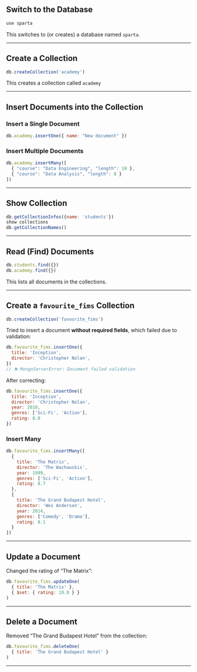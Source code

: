
## Switch to the Database

```javascript
use sparta
```
This switches to (or creates) a database named `sparta`.

---

##  Create a Collection

```javascript
db.createCollection('academy')
```

This creates a collection called `academy` 

---

## Insert Documents into the Collection

### Insert a Single Document

```javascript
db.academy.insertOne({ name: "New document" })
```

### Insert Multiple Documents

```javascript
db.academy.insertMany([
  { "course": "Data Engineering", "length": 10 },
  { "course": "Data Analysis", "length": 8 }
])
```

---

## Show Collection

```javascript
db.getCollectionInfos({name: 'students'})
show collections
db.getCollectionNames()
```

---

##  Read (Find) Documents

```javascript
db.students.find({})
db.academy.find({})
```

This lists all documents in the collections.

---

## Create a `favourite_fims` Collection

```javascript
db.createCollection('favourite_fims')
```

Tried to insert a document **without required fields**, which failed due to validation:

```javascript
db.favourite_fims.insertOne({
  title: 'Inception',
  director: 'Christopher Nolan',
})
// ❌ MongoServerError: Document failed validation
```

After correcting:

```javascript
db.favourite_fims.insertOne({
  title: 'Inception',
  director: 'Christopher Nolan',
  year: 2010,
  genres: ['Sci-Fi', 'Action'],
  rating: 8.0
})
```

### Insert Many

```javascript
db.favourite_fims.insertMany([
  {
    title: 'The Matrix',
    director: 'The Wachowskis',
    year: 1999,
    genres: ['Sci-Fi', 'Action'],
    rating: 8.7
  },
  {
    title: 'The Grand Budapest Hotel',
    director: 'Wes Anderson',
    year: 2014,
    genres: ['Comedy', 'Drama'],
    rating: 8.1
  }
])
```

---

## Update a Document

Changed the rating of “The Matrix”:

```javascript
db.favourite_fims.updateOne(
  { title: 'The Matrix' },
  { $set: { rating: 10.0 } }
)
```

---

##  Delete a Document

Removed “The Grand Budapest Hotel” from the collection:

```javascript
db.favourite_fims.deleteOne(
  { title: 'The Grand Budapest Hotel' }
)
```

---
